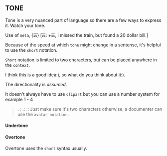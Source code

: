 ## TONE
Tone is a very nuanced part of language so there are a few ways to express it.  Watch your tone.

Use of `meta`, {☴} [☴: +☴, I missed the train, but found a 20 dollar bill.]

Because of the speed at which `tone` might change in a sentense, it's helpful to use the `short` notation. 

`Short` notation is limited to two characters, but can be placed anywhere in the `context`.

I think this is a good idea:), so what do you think about it:).

The directionality is _assumed_.

It doesn't always have to use `clipart` but you can use a number system for example 1 - 4
> . : .: ::
Just make sure it's two characters otherwise, a documenter can use the `avatar notation`.

#### Undertone

#### Overtone
Overtone uses the `short` syntax usually.